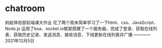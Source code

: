 # chatroom
蚂蚁体验部前端课大作业
花了两个周末简单学习了一下html、css、JavaScript、Nods.js
运用了koa、socket.io框架搭建了一个服务器，完成了登录、获取在线列表、获取历史记录、发送消息、接收消息、下线更新在线列表并广播
                                                                ————2021年12月5日